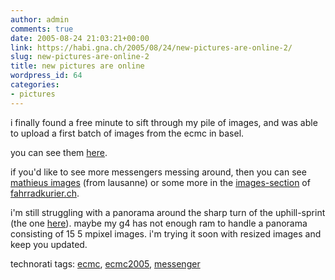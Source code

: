 ```yaml
---
author: admin
comments: true
date: 2005-08-24 21:03:21+00:00
link: https://habi.gna.ch/2005/08/24/new-pictures-are-online-2/
slug: new-pictures-are-online-2
title: new pictures are online
wordpress_id: 64
categories:
- pictures
---
```



i finally found a free minute to sift through my pile of images, and was able to upload a first batch of images from the ecmc in basel.
  
you can see them [here](https://habi.gna.ch/pics/ecmc05/).
  
if you'd like to see more messengers messing around, then you can see [mathieus images](http://www.velocite.ch/images/ecmc/ecmc.html) (from lausanne) or some more in the [images-section](http://www.fahrradkurier.ch/bilder/run.html) of [fahrradkurier.ch](http://www.fahrradkurier.ch/bilder/run.html).
  
i'm still struggling with a panorama around the sharp turn of the uphill-sprint (the one [here](https://habi.gna.ch/pics/ecmc05/Pages/DSC01230.html)). maybe my g4 has not enough ram to handle a panorama consisting of 15 5 mpixel images. i'm trying it soon with resized images and keep you updated.





technorati tags: [ecmc](http://technorati.com/tag/ecmc), [ecmc2005](http://technorati.com/tag/ecmc2005), [messenger](http://technorati.com/tag/messenger)
